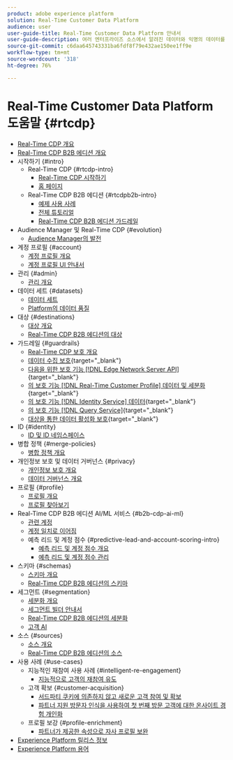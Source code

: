 ```yaml
---
product: adobe experience platform
solution: Real-Time Customer Data Platform
audience: user
user-guide-title: Real-Time Customer Data Platform 안내서
user-guide-description: 여러 엔터프라이즈 소스에서 알려진 데이터와 익명의 데이터를 결합하여 고객 프로필을 생성하고, 이러한 프로필에서 대상자 세그먼트를 생성하며, 이러한 세그먼트를 서드파티 대상으로 활성화할 수 있습니다.
source-git-commit: c6daa645743331ba6fdf8f79e432ae150ee1ff9e
workflow-type: tm+mt
source-wordcount: '318'
ht-degree: 76%

---
```



# Real-Time Customer Data Platform 도움말 {#rtcdp}

* [Real-Time CDP 개요](overview.md)
* [Real-Time CDP B2B 에디션 개요](b2b-overview.md)
* 시작하기 {#intro}
   * Real-Time CDP {#rtcdp-intro}
      * [Real-Time CDP 시작하기](get-started.md)
      * [홈 페이지](home-page-dashboards.md)
   * Real-Time CDP B2B 에디션 {#rtcdpb2b-intro}
      * [예제 사용 사례](./b2b-use-case.md)
      * [전체 튜토리얼](./b2b-tutorial.md)
      * [Real-Time CDP B2B 에디션 가드레일](b2b-guardrails.md)
* Audience Manager 및 Real-Time CDP {#evolution}
   * [Audience Manager의 발전](aam-to-rtcdp.md)
* 계정 프로필 {#account}
   * [계정 프로필 개요](accounts/account-profile-overview.md)
   * [계정 프로필 UI 안내서](accounts/account-profile-ui-guide.md)
* 관리 {#admin}
   * [관리 개요](administration/admin-overview.md)
* 데이터 세트 {#datasets}
   * [데이터 세트](datasets/dataset.md)
   * [Platform의 데이터 품질](datasets/data-quality.md)
* 대상 {#destinations}
   * [대상 개요](destinations/overview.md)
   * [Real-Time CDP B2B 에디션의 대상](destinations/b2b.md)
* 가드레일 {#guardrails}
   * [Real-Time CDP 보호 개요](guardrails/overview.md)
   * [데이터 수집 보호](https://experienceleague.adobe.com/docs/experience-platform/ingestion/guardrails.html){target="_blank"}
   * [다음을 위한 보호 기능 [!DNL Edge Network Server API]](https://experienceleague.adobe.com/docs/experience-platform/edge-network-server-api/guardrails.html){target="_blank"}
   * [의 보호 기능 [!DNL Real-Time Customer Profile] 데이터 및 세분화](https://experienceleague.adobe.com/docs/experience-platform/profile/guardrails.html?lang=ko){target="_blank"}
   * [의 보호 기능 [!DNL Identity Service] 데이터](https://experienceleague.adobe.com/docs/experience-platform/identity/guardrails.html){target="_blank"}
   * [의 보호 기능 [!DNL Query Service]](https://experienceleague.adobe.com/docs/experience-platform/query/guardrails.html){target="_blank"}
   * [대상을 통한 데이터 활성화 보호](https://experienceleague.adobe.com/docs/experience-platform/destinations/guardrails.html){target="_blank"}
* ID {#identity}
   * [ID 및 ID 네임스페이스](profile/identities-overview.md)
* 병합 정책 {#merge-policies}
   * [병합 정책 개요](profile/merge-policies.md)
* 개인정보 보호 및 데이터 거버넌스 {#privacy}
   * [개인정보 보호 개요](privacy/privacy-overview.md)
   * [데이터 거버넌스 개요](privacy/data-governance-overview.md)
* 프로필 {#profile}
   * [프로필 개요](profile/profile-overview.md)
   * [프로필 찾아보기](profile/profile-browse.md)
* Real-Time CDP B2B 에디션 AI/ML 서비스 {#b2b-cdp-ai-ml}
   * [관련 계정](b2b-ai-ml-services/related-accounts.md)
   * [계정 일치로 이어짐](b2b-ai-ml-services/lead-to-account-matching.md)
   * 예측 리드 및 계정 점수 {#predictive-lead-and-account-scoring-intro}
      * [예측 리드 및 계정 점수 개요](b2b-ai-ml-services/predictive-lead-and-account-scoring.md)
      * [예측 리드 및 계정 점수 관리](b2b-ai-ml-services/manage-predictive-lead-and-account-scoring.md)
* 스키마 {#schemas}
   * [스키마 개요](schemas/overview.md)
   * [Real-Time CDP B2B 에디션의 스키마](schemas/b2b.md)
* 세그먼트 {#segmentation}
   * [세분화 개요](segmentation/segmentation-overview.md)
   * [세그먼트 빌더 안내서](segmentation/segment-builder-guide.md)
   * [Real-Time CDP B2B 에디션의 세분화](segmentation/b2b.md)
   * [고객 AI](segmentation/customer-ai.md)
* 소스 {#sources}
   * [소스 개요](sources/sources-overview.md)
   * [Real-Time CDP B2B 에디션의 소스](sources/b2b.md)
* 사용 사례 {#use-cases}
   * 지능적인 재참여 사용 사례 {#intelligent-re-engagement}
      * [지능적으로 고객의 재참여 유도](/help/rtcdp/use-case-guides/intelligent-re-engagement/intelligent-re-engagement.md)
   * 고객 확보 {#customer-acquisition}
      * [서드파티 쿠키에 의존하지 않고 새로운 고객 참여 및 확보](/help/rtcdp/partner-data/prospecting.md)
      * [파트너 지원 방문자 인식을 사용하여 첫 번째 방문 고객에 대한 온사이트 경험 개인화](/help/rtcdp/partner-data/onsite-personalization.md)
   * 프로필 보강 {#profile-enrichment}
      * [파트너가 제공한 속성으로 자사 프로필 보완](/help/rtcdp/partner-data/supplement-first-party-profiles.md)
* [Experience Platform 릴리스 정보](https://www.adobe.com/go/platform-release-notes-kr)
* [Experience Platform 용어](https://www.adobe.com/go/platform-glossary-kr)